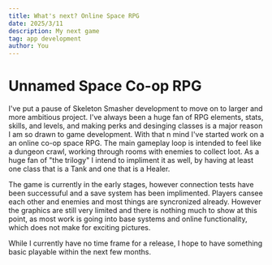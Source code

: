 ```yaml
---
title: What's next? Online Space RPG
date: 2025/3/11
description: My next game
tag: app development
author: You
---
```


# Unnamed Space Co-op RPG

I've put a pause of Skeleton Smasher development to move on to larger and more ambitious project. I've always been a huge fan of RPG elements, stats, skills, and levels, and making perks and desinging classes is a major reason I am so drawn to game development. With that n mind I've started work on a an online co-op space RPG. The main gameplay loop is intended to feel like a dungeon crawl, working through rooms with enemies to collect loot. As a huge fan of "the trilogy" I intend to impliment it as well, by having at least one class that is a Tank and one that is a Healer.

The game is currently in the early stages, however connection tests have been successuful and a save system has been implimented. Players cansee each other and enemies and most things are syncronized already. However the graphics are still very limited and there is nothing much to show at this point, as most work is going into base systems and online functionality, which does not make for exciting pictures. 

While I currently have no time frame for a release, I hope to have something basic playable within the next few months.







